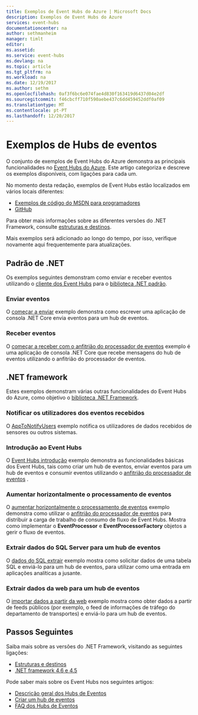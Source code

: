 ```yaml
---
title: Exemplos de Event Hubs do Azure | Microsoft Docs
description: Exemplos de Event Hubs do Azure
services: event-hubs
documentationcenter: na
author: sethmanheim
manager: timlt
editor: 
ms.assetid: 
ms.service: event-hubs
ms.devlang: na
ms.topic: article
ms.tgt_pltfrm: na
ms.workload: na
ms.date: 12/19/2017
ms.author: sethm
ms.openlocfilehash: 0af3f6bc6e074fae4d830f163419d6437d04e2df
ms.sourcegitcommit: f46cbcff710f590aebe437c6dd459452ddf0af09
ms.translationtype: MT
ms.contentlocale: pt-PT
ms.lasthandoff: 12/20/2017
---
```

# <a name="event-hubs-samples"></a>Exemplos de Hubs de eventos 

O conjunto de exemplos de Event Hubs do Azure demonstra as principais funcionalidades no [Event Hubs do Azure](/azure/event-hubs/). Este artigo categoriza e descreve os exemplos disponíveis, com ligações para cada um.

No momento desta redação, exemplos de Event Hubs estão localizados em vários locais diferentes:

- [Exemplos de código do MSDN para programadores](https://code.msdn.microsoft.com/site/search?query=event%20hubs&f%5B0%5D.Value=event%20hubs&f%5B0%5D.Type=SearchText&ac=5)
- [GitHub](https://github.com/Azure/azure-event-hubs/tree/master/samples)

Para obter mais informações sobre as diferentes versões do .NET Framework, consulte [estruturas e destinos](/dotnet/articles/standard/frameworks).

Mais exemplos será adicionado ao longo do tempo, por isso, verifique novamente aqui frequentemente para atualizações.

## <a name="net-standard"></a>Padrão de .NET

Os exemplos seguintes demonstram como enviar e receber eventos utilizando o [cliente dos Event Hubs](https://github.com/Azure/azure-event-hubs-dotnet/blob/master/readme.md) para o [biblioteca .NET padrão](/dotnet/articles/standard/library).

### <a name="send-events"></a>Enviar eventos 

O [começar a enviar](https://github.com/Azure/azure-event-hubs/tree/master/samples/DotNet/Microsoft.Azure.EventHubs/SampleSender) exemplo demonstra como escrever uma aplicação de consola .NET Core envia eventos para um hub de eventos.

### <a name="receive-events"></a>Receber eventos 

O [começar a receber com o anfitrião do processador de eventos](https://github.com/Azure/azure-event-hubs/tree/master/samples/DotNet/Microsoft.Azure.EventHubs/SampleEphReceiver) exemplo é uma aplicação de consola .NET Core que recebe mensagens do hub de eventos utilizando o anfitrião do processador de eventos.

## <a name="net-framework"></a>.NET framework   

Estes exemplos demonstram várias outras funcionalidades do Event Hubs do Azure, como objetivo o [biblioteca .NET Framework](/dotnet/framework/index).
 
### <a name="notify-users-of-events-received"></a>Notificar os utilizadores dos eventos recebidos

O [AppToNotifyUsers](https://github.com/Azure-Samples/event-hubs-dotnet-user-notifications) exemplo notifica os utilizadores de dados recebidos de sensores ou outros sistemas.

### <a name="get-started-with-event-hubs"></a>Introdução ao Event Hubs 

O [Event Hubs introdução](https://code.msdn.microsoft.com/Service-Bus-Event-Hub-286fd097) exemplo demonstra as funcionalidades básicas dos Event Hubs, tais como criar um hub de eventos, enviar eventos para um hub de eventos e consumir eventos utilizando o [anfitrião do processador de eventos](https://www.nuget.org/packages/Microsoft.Azure.ServiceBus.EventProcessorHost/) .

### <a name="scale-out-event-processing"></a>Aumentar horizontalmente o processamento de eventos 

O [aumentar horizontalmente o processamento de eventos](https://code.msdn.microsoft.com/Service-Bus-Event-Hub-45f43fc3) exemplo demonstra como utilizar o [anfitrião do processador de eventos](https://www.nuget.org/packages/Microsoft.Azure.ServiceBus.EventProcessorHost/) para distribuir a carga de trabalho de consumo de fluxo de Event Hubs. Mostra como implementar o **EventProcessor** e **EventProcessorFactory** objetos a gerir o fluxo de eventos. 

###  <a name="pull-data-from-sql-into-an-event-hub"></a>Extrair dados do SQL Server para um hub de eventos

O [dados do SQL extrair](https://github.com/Azure-Samples/event-hubs-dotnet-import-from-sql) exemplo mostra como solicitar dados de uma tabela SQL e enviá-lo para um hub de eventos, para utilizar como uma entrada em aplicações analíticas a jusante.

### <a name="pull-web-data-into-an-event-hub"></a>Extrair dados da web para um hub de eventos 

O [importar dados a partir da web](https://github.com/Azure-Samples/event-hubs-dotnet-importfromweb) exemplo mostra como obter dados a partir de feeds públicos (por exemplo, o feed de informações de tráfego do departamento de transportes) e enviá-lo para um hub de eventos.

## <a name="next-steps"></a>Passos Seguintes

Saiba mais sobre as versões do .NET Framework, visitando as seguintes ligações:

- [Estruturas e destinos](/dotnet/articles/standard/frameworks)
- [.NET framework 4.6 e 4.5](/dotnet/framework/index)

Pode saber mais sobre os Event Hubs nos seguintes artigos:

- [Descrição geral dos Hubs de Eventos](event-hubs-what-is-event-hubs.md)
- [Criar um hub de eventos](event-hubs-create.md)
- [FAQ dos Hubs de Eventos](event-hubs-faq.md)